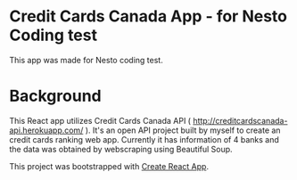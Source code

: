 # Credit Cards Canada App - for Nesto Coding test

This app was made for Nesto coding test.

# Background 

This React app utilizes Credit Cards Canada API ( http://creditcardscanada-api.herokuapp.com/ ). It's an open API project built by myself to create an credit cards ranking web app. Currently it has information of 4 banks and the data was obtained by webscraping using Beautiful Soup.

This project was bootstrapped with [Create React App](https://github.com/facebook/create-react-app).


